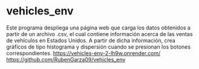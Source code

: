 # vehicles_env
Este programa despliega una página web que carga los datos obtenidos a partir de un archivo .csv, el cual contiene información acerca de las ventas de vehículos en Estados Unidos.
A partir de dicha información, crea gráficos de tipo histograma y dispersión cuando se presionan los botones correspondientes.
https://vehicles-env-2-lh9w.onrender.com/
https://github.com/RubenGarza09/vehicles_env